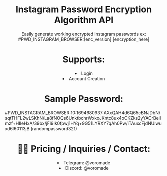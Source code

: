 <h1 align="center">Instagram Password Encryption Algorithm API</h1>

<p align="center">
  Easily generate working encrypted instagram passwords ex: #PWD_INSTAGRAM_BROWSER:[enc_version]:[encryption_here]
</p>


<div align="center">
  <h1>Supports:</h1>
  <li>Login</li>
  <li>Account Creation</li>
</div>

<div>
  <h1 align="center">Sample Password:</h1>
<p>#PWD_INSTAGRAM_BROWSER:10:1694680937:AXxQAH4d6Q65cBNJDbN/sqtTHFL2wLSKhN/La8fNOQs6UnktbchrWxkxJKntc8ux4oCKZks2yYACrBeiImzf+HIIeHxA/39bx/jFl9Ik0fpwj1HYq+9G51LYRXY7qAh0Pw/iTAuxcFjdNUlwuxd6l60113jB (randompassword321)</p>
</div>

<div align="center">
  <h1>👨‍💻 Pricing / Inquiries / Contact:</h1>
  <li>Telegram: @voromade</li>
  <li>Discord: @voromade</li>
</div>
